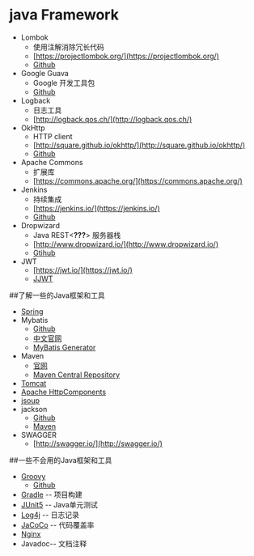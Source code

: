 # java Framework

- Lombok
    - 使用注解消除冗长代码
    - [https://projectlombok.org/](https://projectlombok.org/)
    - [Github](https://github.com/rzwitserloot/lombok)
- Google Guava
    - Google 开发工具包
    - [Github](https://github.com/google/guava)
- Logback
    - 日志工具
    - [http://logback.qos.ch/](http://logback.qos.ch/)
- OkHttp
    -  HTTP client
    - [http://square.github.io/okhttp/](http://square.github.io/okhttp/)
    - [Github](https://github.com/square/okhttp)
- Apache Commons
    - 扩展库
    - [https://commons.apache.org/](https://commons.apache.org/)
- Jenkins
    - 持续集成
    - [https://jenkins.io/](https://jenkins.io/)
    - [Github](https://github.com/jenkinsci)
-  Dropwizard
    - Java REST<**???**>  服务器栈
    - [http://www.dropwizard.io/](http://www.dropwizard.io/)
    - [Gtihub](https://github.com/dropwizard/dropwizard)
- JWT
    - [https://jwt.io/](https://jwt.io/)
    - [JJWT](https://github.com/jwtk/jjwt)

##了解一些的Java框架和工具
- [Spring](https://spring.io/)
- Mybatis
    - [Github](https://github.com/mybatis/)
    - [中文官网](http://www.mybatis.org/mybatis-3/zh/)
    - [MyBatis Generator](http://www.mybatis.org/generator/)
- Maven
    - [官网](https://maven.apache.org/)
    - [Maven Central Repository](http://search.maven.org/)
- [Tomcat](http://tomcat.apache.org/)
- [Apache HttpComponents](https://hc.apache.org/httpcomponents-client-ga/)
- [jsoup](https://jsoup.org/)
- jackson
    - [Github](https://github.com/FasterXML/jackson)
    - [Maven](http://mvnrepository.com/search?q=Jackson)
- SWAGGER
    - [http://swagger.io/](http://swagger.io/)

##一些不会用的Java框架和工具
- [Groovy](http://www.groovy-lang.org/)
    - [Github](https://github.com/apache/groovy)
- [Gradle](https://gradle.org/) -- 项目构建
- [JUnit5](http://junit.org/junit5/) -- Java单元测试
- [Log4j](http://logging.apache.org/log4j/2.x/) -- 日志记录
- [JaCoCo](http://www.eclemma.org/jacoco/) -- 代码覆盖率
- [Nginx](http://nginx.org/)
- Javadoc-- 文档注释
